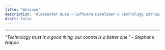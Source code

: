 ```yaml
---
title: "Welcome"
description: "Aleksandar Buza - Software Developer & Technology Enthusiast"
draft: false
---
```


---

*"Technology trust is a good thing, but control is a better one." - Stephane Nappo*
